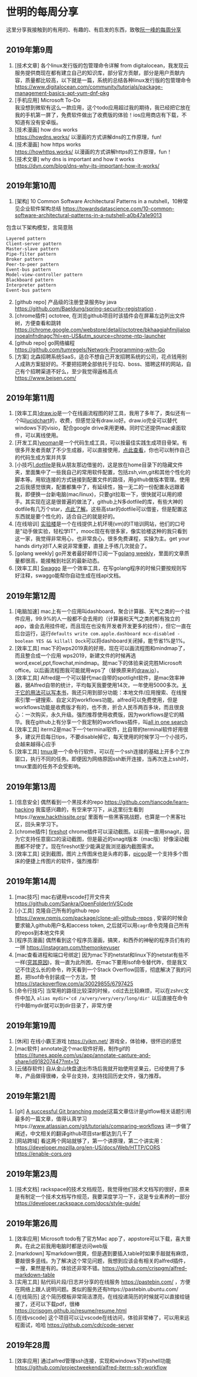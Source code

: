 # 世明的每周分享
这里分享我接触到的有用的、有趣的、有启发的东西，致敬[阮一峰的每周分享](http://www.ruanyifeng.com/blog/weekly/)
## 2019年第9周
1. [技术文章] 各个linux发行版的包管理命令详解 from digitalocean，我发现云服务提供商现在都有建立自己的知识库，部分官方贡献，部分是用户贡献内容，质量都比较高，以下就是一篇，系统的总结各种linux发行版的包管理命令  
https://www.digitalocean.com/community/tutorials/package-management-basics-apt-yum-dnf-pkg  
2. [手机应用] Microsoft To-Do  
我没想到微软有这么一款应用，这个todo应用超过我的期待，我已经把它放在我的手机第一屏了，免费软件做出了收费版的体验！ios应用商店有下载，不知道有没有安卓版。
3. [技术漫画] how dns works  
https://howdns.works/ 以漫画的方式讲解dns的工作原理，fun!  
4. [技术漫画] how https works  
https://howhttps.works/ 以漫画的方式讲解https的工作原理，fun！ 
5. [技术文章] why dns is important and how it works  
https://dyn.com/blog/dns-why-its-important-how-it-works/
## 2019年第10周
1. [架构] 10 Common Software Architectural Patterns in a nutshell，10种常见企业软件架构总结
https://towardsdatascience.com/10-common-software-architectural-patterns-in-a-nutshell-a0b47a1e9013

包含以下架构模型，言简意赅  
```
Layered pattern
Client-server pattern
Master-slave pattern
Pipe-filter pattern
Broker pattern
Peer-to-peer pattern
Event-bus pattern
Model-view-controller pattern
Blackboard pattern
Interpreter pattern
Event-bus pattern
```
2. [github repo] 产品级的注册登录服务by java  
https://github.com/Baeldung/spring-security-registration . 
3. [chrome插件] octotree, 在浏览github项目时该插件会在屏幕左边列出文件树，方便查看和跳转  
https://chrome.google.com/webstore/detail/octotree/bkhaagjahfmjljalopjnoealnfndnagc?hl=en-US&utm_source=chrome-ntp-launcher  
4. [github repo] go网络编程  
https://github.com/tumregels/Network-Programming-with-Go
5. [方案] 北森招聘系统SaaS，适合不想自己开发招聘系统的公司，花点钱用别人成熟方案挺好的。不要把招聘全部依托于拉勾、boss、猎聘这样的网站，自己有个招聘渠道不好么，至少我觉得逼格高点     
https://www.beisen.com/  
## 2019年第11周
1. [效率工具][draw.io](https://draw.io)是一个在线画流程图的好工具，我用了多年了，类似还有一个叫[lucidchart](https://www.lucidchart.com)的，收费，但感觉没有draw.io好。draw.io完全可以替代windows下的visio，配合google drive来用更棒。同时它还提供mac桌面软件，可以离线使用。  
2. [开发工具][yeoman](https://yeoman.io)是一个代码生成工具，可以按最佳实践生成项目骨架。有很多开发者贡献了不少生成器，可以直接使用，[点此查看](https://yeoman.io/generators/)，你也可以制作自己的代码生成方案并共享  
3. [小技巧][.dotfile](https://github.com/huahuayu/.dotfile)是我从朋友那边借鉴的，这是放在home目录下的隐藏文件夹，里面集中了一些我自己的常用软件配置，包括zsh,vim,git和其他个性化的脚本等。用软连接的方式链接到配置文件的路径，用github做版本管理。使用之后我感觉很爽，配置都集中了，有延续性，独一无二的一份配置永远跟着我，即便换一台新电脑(mac/linux)，只要git拉取一下，很快就可以用的顺手。其实现在这是很普遍的做法了，github上N多dotfile的库，有些大神的dotfile有几万个star，[点此了解](https://github.com/search?q=dotfile)。这些高star的dotfile可以借鉴，但是配置这东西就是要个性化的，适合自己的就是好的。  
4. [在线培训] [实验楼](https://www.shiyanlou.com/)是一个在线提供上机环境(vm)的IT培训网站，他们的口号是"动手做实验，轻松学IT"，mooc现在有很多家，像实验楼这种的我只看到这一家，我觉得非常用心，也非常良心，很多免费课程，实操为主。get your hands dirty对IT人来说非常重要，直接上手练几次就会了。
5. [golang weekly] go开发者最好邮件订阅一下[golang weekly](https://golangweekly.com/)，里面的文章质量都很高，能接触到社区的最新动态。  
6. [效率工具] [Swaggo](https://github.com/swaggo) 是一个效率工具，在写golang程序的时候只要按规则写好注释，swaggo能帮你自动生成在线api文档。 
## 2019年第12周
1. [电脑加速] mac上有一个应用叫dashboard，聚合计算器、天气之类的一个挂件应用，99.9%的人一般都不会去用的（计算器和天气之类的都有独立的app，谁会去用挂件呢，而且现在也没有开发者开发更多的挂件），但它一直在后台运行，运行`defaults write com.apple.dashboard mcx-disabled -boolean YES && killall Dock`可以将dashboard关闭掉，能节省1%是1%。 
2. [效率工具] mac下的wps2019真的好用，现在可以画流程图和mindmap了，而且整合成一个应用 wps2019，新建文件的时候再选word,excel,ppt,flowchat,mindmap。就mac下的体验来说完胜Microsoft office。以后画流程图我可能就用wps了（替换原来的[draw.io](https://draw.io)）。  
3. [效率工具] Alfred是一个可以替代mac自带的spotlight软件，是mac效率神器，据Alfred自带的统计，平均每天我要使用14次，一年使用5000多次。[关于它的用法可以写本书](http://louiszhai.github.io/2018/05/31/alfred/)，我还只用到部分功能：本地文件/应用搜索、在线搜索引擎一键搜索、自定义的workflows功能。alfred可以免费使用，但是workflows功能是收费版才有的，也不贵，折合人民币两百多块，而且很良心：一次购买，永久升级。强烈推荐使用收费版，因为workflows是它的精华。我在github上有分享一个我定制的workflows插件，叫[all in one search](https://github.com/huahuayu/all-in-one-search-workflows)  
4. [效率工具] iterm2是mac下一个terminal软件，比自带的terminal软件好用很多，建议开启每日tips，不要disable掉它，每天使用的时候学习一个小技巧，会越来越得心应手  
5. [效率工具] [tmux](https://hackernoon.com/a-gentle-introduction-to-tmux-8d784c404340)是一个命令行软件，可以在一个ssh连接的基础上开多个工作窗口，执行不同的任务。即便因为网络原因ssh断开连接，当再次连上ssh时，tmux里面的任务不会受影响。  

## 2019年第13周
1. [信息安全] 偶然看到一个黑技术的repo https://github.com/tiancode/learn-hacking 我蛮感兴趣的，有空来学习下，从这里衍生看到https://www.hackthissite.org/ 里面有一些黑客挑战题，也算是一个黑客社区，回头来学习下。  
2. [chrome插件] [fireshot](https://chrome.google.com/webstore/detail/take-webpage-screenshots/mcbpblocgmgfnpjjppndjkmgjaogfceg) chrome插件可以滚动截图。以前我一直用snagit，因为它支持任意窗口的滚动截图，但是最近的snagit版本（mac版）好像滚动截图都不好使了。现在fireshot至少能满足我浏览器内截图需求。  
3. [效率工具] 说到截图，图片上传图床也是头疼的事，[picgo](https://github.com/Molunerfinn/PicGo)是一个支持多个图床的便捷上传图片的软件，强烈推荐!   

## 2019年第14周
1. [mac技巧] mac右键用vscode打开文件夹 https://github.com/Sankra/OpenFolderInVSCode  
2. [小工具] 克隆自己所有的github repo https://www.npmjs.com/package/clone-all-github-repos , 安装的时候会要求输入github用户名和access token, 之后就可以用`cagr`命令克隆自己所有的repos到本地文件夹  
3. [程序员漫画] 偶然看到这个程序员漫画，搞笑，和西乔的神秘的程序员们有的一拼 https://instagram.com/themonkeyuser  
4. [mac查看进程和端口号绑定] 因为mac下的netstat和linux下的netstat有些不一样([究其原因](https://tonydeng.github.io/2016/07/07/use-lsof-to-replace-netstat/))，我一直为此所困，在mac下要用lsof命令替代昨，但是我又记不住这么长的命令，昨天看到一个Stack Overflow回答，彻底解决了我的问题，把lsof命令封装成一个方法，赞 https://stackoverflow.com/a/30029855/6797425   
5. [命令行技巧] 当常用的路径比较深的时候，cd过去比较麻烦，可以在zshrc文件中加入 `alias mydir='cd /a/very/very/very/long/dir'` 以后直接在命令行中敲mydir就可以到dir目录了，非常方便  

## 2019年第19周
1. [休闲] 在线小霸王游戏 https://yikm.net/ 游戏全，体验棒，很怀旧的感觉  
2. [mac软件] annotate这个mac软件好用，制作gif的 https://itunes.apple.com/us/app/annotate-capture-and-share/id918207447?mt=12  
3. [云储存软件] 自从金山快盘退出市场后我就开始使用坚果云，已经使用了多年，产品做得很棒，全平台支持，支持找回历史文件，强力推荐。  

## 2019年第21周
1. [git] [A successful Git branching model](https://nvie.com/posts/a-successful-git-branching-model/)这篇文章估计是gitflow相关话题引用最多的一篇文章，值得认真学习https://www.atlassian.com/git/tutorials/comparing-workflows 进一步做了阐述，中文相关的翻译github项目star都达到几千了   
2. [网站跨域] 看这两个网站就够了，第一个讲原理，第二个讲实用：https://developer.mozilla.org/en-US/docs/Web/HTTP/CORS https://enable-cors.org

## 2019年第23周
1. [技术文档] rackspace的技术文档规范，我觉得他们技术文档写的很好，原来是有制定一个技术文档写作规范，我要深度学习一下，这是专业素养的一部分 https://developer.rackspace.com/docs/style-guide/

## 2019年第26周  
1. [效率应用] Microsoft todo有了官方Mac app了，appstore可以下载，喜大普奔。在此之前我用电脑时都是访问web版  
2. [markdown] 写markdown很爽，但是遇到要插入table时如果手敲就有麻烦，要敲很多竖线。为了解决这个常见问题，我想到应该会有相关的alfred插件，一搜，果然是有的。体验还非常不错。https://github.com/crispgm/alfred-markdown-table  
3. [实用工具] 贴代码片段/日志并分享的在线服务 https://pastebin.com/ ，方便在网络上跟人说明问题。类似的服务还有https://pastebin.ubuntu.com/ 
4. [在线简历] 这个简历模板非常简洁漂亮，在线投递简历的时候就可以直接给链接了，还可以下载pdf，很棒 https://crispgm.github.io/resume/resume.html  
5. [在线vscode] 这个项目可以让vscode在线访问，体验非常棒了，可以用来远程面试，哈哈 https://github.com/cdr/code-server

## 2019年28周
1. [效率应用] 通过alfred管理ssh连接，实现和windows下的xshell功能  https://github.com/projectweekend/alfred-iterm-ssh-workflow  


